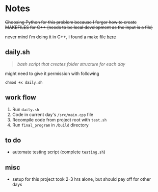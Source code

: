 # Notes
~~Choosing Python for this problem because I forgor how to create MAKEFILES for C++ (needs to be local development as the input is a file)~~

never mind i'm doing it in C++, i found a make file [here](https://makefiletutorial.com/#makefile-cookbook)

## daily.sh
>_bash script that creates folder structure for each day_

might need to give it permission with following
```
chmod +x daily.sh
```

## work flow
1. Run `daily.sh`
2. Code in current day's `/src/main.cpp` file
3. Recompile code from project root with `test.sh` 
4. Run `final_program` in `/build` directory

## to do
- automate testing script (complete `testing.sh`)

## misc
- setup for this project took 2-3 hrs alone, but should pay off for other days
